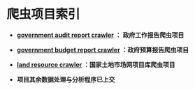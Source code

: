 # 爬虫项目索引

- **[government audit report crawler](https://github.com/MrYuan123/Crawler_projects/tree/master/government_audit_report_crawler) ： 政府工作报告爬虫项目**

- **[government budget report crawler](https://github.com/MrYuan123/Crawler_projects/tree/master/government_budget_report_crawler) ：政府预算报告爬虫项目**

- **[land resource crawler](https://github.com/MrYuan123/Crawler_projects/tree/master/land_resource_crawler) ：国家土地市场网项目库爬虫项目**

- **项目其余数据处理与分析程序已上交**